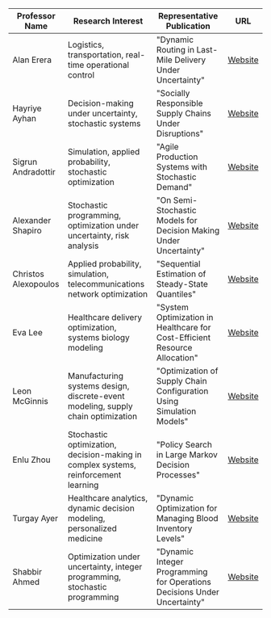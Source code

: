 
| Professor Name          | Research Interest                                                                                                     | Representative Publication                                                             | URL                                                                 |
|--------------------------|-----------------------------------------------------------------------------------------------------------------------|----------------------------------------------------------------------------------------|---------------------------------------------------------------------|
| Alan Erera              | Logistics, transportation, real-time operational control                                                              | "Dynamic Routing in Last-Mile Delivery Under Uncertainty"                              | [Website](https://www.isye.gatech.edu/users/alan-erera) |
| Hayriye Ayhan           | Decision-making under uncertainty, stochastic systems                                                                | "Socially Responsible Supply Chains Under Disruptions"                                 | [Website](https://www.isye.gatech.edu/users/hayriye-ayhan) |
| Sigrun Andradottir      | Simulation, applied probability, stochastic optimization                                                              | "Agile Production Systems with Stochastic Demand"                                      | [Website](https://www.isye.gatech.edu/users/sigrun-andradottir) |
| Alexander Shapiro       | Stochastic programming, optimization under uncertainty, risk analysis                                                 | "On Semi-Stochastic Models for Decision Making Under Uncertainty"                      | [Website](https://www.isye.gatech.edu/users/alexander-shapiro) |
| Christos Alexopoulos    | Applied probability, simulation, telecommunications network optimization                                              | "Sequential Estimation of Steady-State Quantiles"                                      | [Website](https://www.isye.gatech.edu/users/christos-alexopoulos) |
| Eva Lee                 | Healthcare delivery optimization, systems biology modeling                                                            | "System Optimization in Healthcare for Cost-Efficient Resource Allocation"             | [Website](https://www.isye.gatech.edu/users/eva-lee)               |
| Leon McGinnis           | Manufacturing systems design, discrete-event modeling, supply chain optimization                                      | "Optimization of Supply Chain Configuration Using Simulation Models"                   | [Website](https://www.isye.gatech.edu/users/leon-mcginnis)         |
| Enlu Zhou               | Stochastic optimization, decision-making in complex systems, reinforcement learning                                   | "Policy Search in Large Markov Decision Processes"                                     | [Website](https://www.isye.gatech.edu/users/enlu-zhou)             |
| Turgay Ayer             | Healthcare analytics, dynamic decision modeling, personalized medicine                                                | "Dynamic Optimization for Managing Blood Inventory Levels"                             | [Website](https://www.isye.gatech.edu/users/turgay-ayer)           |
| Shabbir Ahmed           | Optimization under uncertainty, integer programming, stochastic programming                                           | "Dynamic Integer Programming for Operations Decisions Under Uncertainty"               | [Website](https://www.isye.gatech.edu/users/shabbir-ahmed)         |
